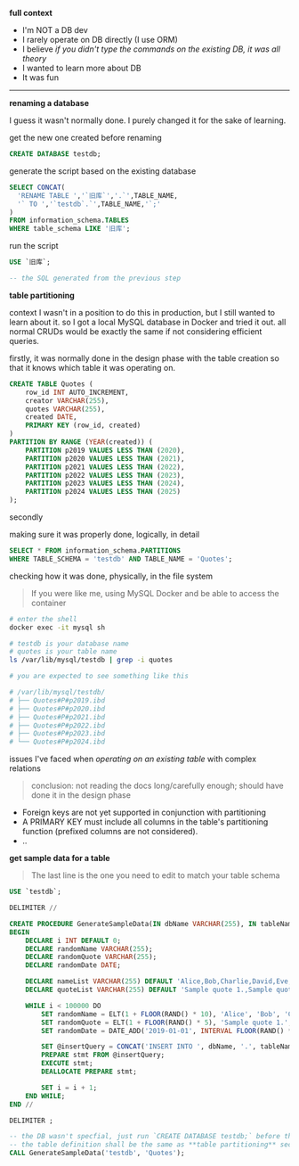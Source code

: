 
**full context**

- I'm NOT a DB dev
- I rarely operate on DB directly (I use ORM)
- I believe *if you didn't type the commands on the existing DB, it was all theory*
- I wanted to learn more about DB
- It was fun

-----

**renaming a database**

I guess it wasn't normally done. I purely changed it for the sake of learning.

get the new one created before renaming

```sql
CREATE DATABASE testdb;
```

generate the script based on the existing database

```sql
SELECT CONCAT(
  'RENAME TABLE ','`旧库`','.`',TABLE_NAME,
  '` TO ','`testdb`.`',TABLE_NAME,'`;'
)
FROM information_schema.TABLES
WHERE table_schema LIKE '旧库';
```

run the script

```sql
USE `旧库`;

-- the SQL generated from the previous step
```

**table partitioning**

context
I wasn't in a position to do this in production, but I still wanted to learn about it.
so I got a local MySQL database in Docker and tried it out.
all normal CRUDs would be exactly the same if not considering efficient queries.

firstly, it was normally done in the design phase with the table creation so that it knows which table it was operating on.

```sql
CREATE TABLE Quotes (
    row_id INT AUTO_INCREMENT,
    creator VARCHAR(255),
    quotes VARCHAR(255),
    created DATE,
    PRIMARY KEY (row_id, created)
)
PARTITION BY RANGE (YEAR(created)) (
    PARTITION p2019 VALUES LESS THAN (2020),
    PARTITION p2020 VALUES LESS THAN (2021),
    PARTITION p2021 VALUES LESS THAN (2022),
    PARTITION p2022 VALUES LESS THAN (2023),
    PARTITION p2023 VALUES LESS THAN (2024),
    PARTITION p2024 VALUES LESS THAN (2025)
);
```

secondly

making sure it was properly done, logically, in detail

```sql
SELECT * FROM information_schema.PARTITIONS
WHERE TABLE_SCHEMA = 'testdb' AND TABLE_NAME = 'Quotes';
```

checking how it was done, physically, in the file system

> If you were like me, using MySQL Docker and be able to access the container

```sh
# enter the shell
docker exec -it mysql sh

# testdb is your database name
# quotes is your table name
ls /var/lib/mysql/testdb | grep -i quotes

# you are expected to see something like this

# /var/lib/mysql/testdb/
# ├── Quotes#P#p2019.ibd
# ├── Quotes#P#p2020.ibd
# ├── Quotes#P#p2021.ibd
# ├── Quotes#P#p2022.ibd
# ├── Quotes#P#p2023.ibd
# └── Quotes#P#p2024.ibd
```

issues I've faced when *operating on an existing table* with complex relations
> conclusion: not reading the docs long/carefully enough; should have done it in the design phase

- Foreign keys are not yet supported in conjunction with partitioning
- A PRIMARY KEY must include all columns in the table's partitioning function (prefixed columns are not considered).
- ..

**get sample data for a table**

> The last line is the one you need to edit to match your table schema

```sql
USE `testdb`;

DELIMITER //

CREATE PROCEDURE GenerateSampleData(IN dbName VARCHAR(255), IN tableName VARCHAR(255))
BEGIN
    DECLARE i INT DEFAULT 0;
    DECLARE randomName VARCHAR(255);
    DECLARE randomQuote VARCHAR(255);
    DECLARE randomDate DATE;

    DECLARE nameList VARCHAR(255) DEFAULT 'Alice,Bob,Charlie,David,Eve,Frank,Grace,Hank,Ivy,Jack';
    DECLARE quoteList VARCHAR(255) DEFAULT 'Sample quote 1.,Sample quote 2.,Sample quote 3.,Sample quote 4.,Sample quote 5.';

    WHILE i < 100000 DO
        SET randomName = ELT(1 + FLOOR(RAND() * 10), 'Alice', 'Bob', 'Charlie', 'David', 'Eve', 'Frank', 'Grace', 'Hank', 'Ivy', 'Jack');
        SET randomQuote = ELT(1 + FLOOR(RAND() * 5), 'Sample quote 1.', 'Sample quote 2.', 'Sample quote 3.', 'Sample quote 4.', 'Sample quote 5.');
        SET randomDate = DATE_ADD('2019-01-01', INTERVAL FLOOR(RAND() * 1825) DAY); -- Random date between 2019 and 2024

        SET @insertQuery = CONCAT('INSERT INTO ', dbName, '.', tableName, ' (creator, quotes, created) VALUES (''', randomName, ''', ''', randomQuote, ''', ''', randomDate, ''')');
        PREPARE stmt FROM @insertQuery;
        EXECUTE stmt;
        DEALLOCATE PREPARE stmt;

        SET i = i + 1;
    END WHILE;
END //

DELIMITER ;

-- the DB wasn't specfial, just run `CREATE DATABASE testdb;` before this
-- the table definition shall be the same as **table partitioning** section
CALL GenerateSampleData('testdb', 'Quotes');
```
